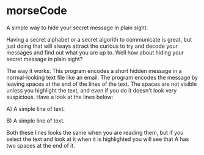 # morseCode
A simple way to hide your secret message in plain sight.

Having a secret alphabet or a secret algorith to communicate is great, but just doing that will always attract the curious to try and decode your messages and find out what you are up to. Well how about hiding your secret message in plain sight? 

The way it works:
This program encodes a short hidden message in a normal-looking text file like an email. The program encodes the message by leaving spaces at the end of the lines of the text. The spaces are not visible unless you highlight the text, and even if you do it doesn't look very suspicious. Have a look at the lines below:

A) A simple line of text.


B) A simple line of text.

Both these lines looks the same when you are reading them, but if you select the text and look at it when it is highlighted you will see that A has two spaces at the end of it.
